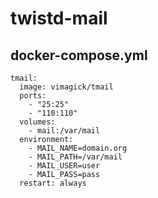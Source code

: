 twistd-mail
===========

## docker-compose.yml

```
tmail:
  image: vimagick/tmail
  ports:
    - "25:25"
    - "110:110"
  volumes:
    - mail:/var/mail
  environment:
    - MAIL_NAME=domain.org
    - MAIL_PATH=/var/mail
    - MAIL_USER=user
    - MAIL_PASS=pass
  restart: always
```
